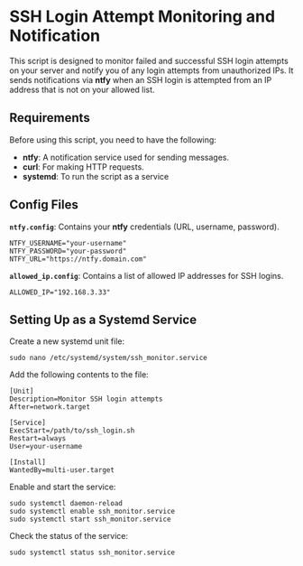 # SSH Login Attempt Monitoring and Notification

This script is designed to monitor failed and successful SSH login attempts on your server and notify you of any login attempts from unauthorized IPs. It sends notifications via **ntfy** when an SSH login is attempted from an IP address that is not on your allowed list.

## Requirements

Before using this script, you need to have the following:

- **ntfy**: A notification service used for sending messages.
- **curl**: For making HTTP requests.
- **systemd**: To run the script as a service

## Config Files

**`ntfy.config`**: Contains your **ntfy** credentials (URL, username, password).
```
NTFY_USERNAME="your-username"
NTFY_PASSWORD="your-password"
NTFY_URL="https://ntfy.domain.com"
```
**`allowed_ip.config`**: Contains a list of allowed IP addresses for SSH logins.
```
ALLOWED_IP="192.168.3.33"
```

## Setting Up as a Systemd Service

Create a new systemd unit file:
```
sudo nano /etc/systemd/system/ssh_monitor.service
```
Add the following contents to the file:
```
[Unit]
Description=Monitor SSH login attempts
After=network.target

[Service]
ExecStart=/path/to/ssh_login.sh
Restart=always
User=your-username

[Install]
WantedBy=multi-user.target
```
Enable and start the service:
```
sudo systemctl daemon-reload
sudo systemctl enable ssh_monitor.service
sudo systemctl start ssh_monitor.service
```
Check the status of the service:
```
sudo systemctl status ssh_monitor.service
```